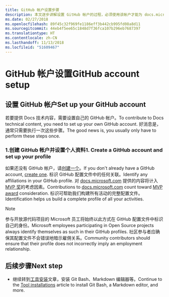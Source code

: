 ```yaml
---
title: GitHub 帐户设置步骤
description: 本文逐步讲解设置 GitHub 帐户的过程，必须使用该帐户才能为 docs.microsoft.com 供稿。
ms.date: 02/27/2018
ms.openlocfilehash: 89f45c32f969fe1186eff3b442cb995fd08a8d11
ms.sourcegitcommit: 44eb4f5ee65c1848d7f36fca107b296eb7687397
ms.translationtype: HT
ms.contentlocale: zh-CN
ms.lasthandoff: 11/13/2018
ms.locfileid: "51609467"
---
```

# <a name="github-account-setup"></a><span data-ttu-id="7eff4-103">GitHub 帐户设置</span><span class="sxs-lookup"><span data-stu-id="7eff4-103">GitHub account setup</span></span>

## <a name="set-up-your-github-account"></a><span data-ttu-id="7eff4-104">设置 GitHub 帐户</span><span class="sxs-lookup"><span data-stu-id="7eff4-104">Set up your GitHub account</span></span>

<span data-ttu-id="7eff4-105">若要提供 Docs 技术内容，需要设置自己的 GitHub 帐户。</span><span class="sxs-lookup"><span data-stu-id="7eff4-105">To contribute to Docs technical content, you need to set up your own GitHub account.</span></span> <span data-ttu-id="7eff4-106">好消息是，通常只需要执行一次这些步骤。</span><span class="sxs-lookup"><span data-stu-id="7eff4-106">The good news is, you usually only have to perform these steps once.</span></span>

### <a name="1-create-a-github-account-and-set-up-your-profile"></a><span data-ttu-id="7eff4-107">1.创建 GitHub 帐户并设置个人资料</span><span class="sxs-lookup"><span data-stu-id="7eff4-107">1. Create a GitHub account and set up your profile</span></span>

<span data-ttu-id="7eff4-108">如果还没有 GitHub 帐户，请[创建一个](https://github.com/join)。</span><span class="sxs-lookup"><span data-stu-id="7eff4-108">If you don't already have a GitHub account, [create one](https://github.com/join).</span></span> <span data-ttu-id="7eff4-109">标识 GitHub 配置文件中的任何关联。</span><span class="sxs-lookup"><span data-stu-id="7eff4-109">Identify any affiliations in your GitHub profile.</span></span> <span data-ttu-id="7eff4-110">对 [docs.microsoft.com](https://docs.microsoft.com) 提供的内容将计入 [MVP 奖](https://mvp.microsoft.com)的考虑因素。</span><span class="sxs-lookup"><span data-stu-id="7eff4-110">Contributions to [docs.microsoft.com](https://docs.microsoft.com) count toward [MVP award](https://mvp.microsoft.com) consideration.</span></span> <span data-ttu-id="7eff4-111">标识可帮助我们构建所有活动的完整配置文件。</span><span class="sxs-lookup"><span data-stu-id="7eff4-111">Identification helps us build a complete profile of all your activities.</span></span>

>[!NOTE]
> <span data-ttu-id="7eff4-112">参与开放源代码项目的 Microsoft 员工将始终以此方式在 GitHub 配置文件中标识自己的身份。</span><span class="sxs-lookup"><span data-stu-id="7eff4-112">Microsoft employees participating in Open Source projects always identify themselves as such in their GitHub profiles.</span></span> <span data-ttu-id="7eff4-113">社区参与者应确保其配置文件不会错误地暗示雇佣关系。</span><span class="sxs-lookup"><span data-stu-id="7eff4-113">Community contributors should ensure that their profile does not incorrectly imply an employment relationship.</span></span>

## <a name="next-step"></a><span data-ttu-id="7eff4-114">后续步骤</span><span class="sxs-lookup"><span data-stu-id="7eff4-114">Next step</span></span>

* <span data-ttu-id="7eff4-115">继续转到[工具安装](get-started-setup-tools.md)文章，安装 Git Bash、Markdown 编辑器等。</span><span class="sxs-lookup"><span data-stu-id="7eff4-115">Continue to the [Tool installations](get-started-setup-tools.md) article to install Git Bash, a Markdown editor, and more.</span></span>
